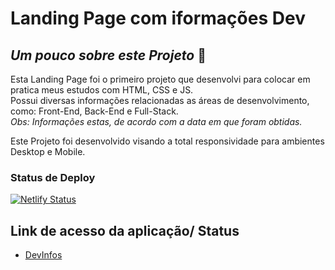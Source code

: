 # Landing Page com iformações Dev

## _Um pouco sobre este Projeto_ 🧠 

Esta Landing Page foi o primeiro projeto que desenvolvi para colocar em pratica meus estudos com HTML, CSS e JS. </br>
Possui diversas informações relacionadas as áreas de desenvolvimento, como: Front-End, Back-End e Full-Stack. </br>
*Obs: Informações estas, de acordo com a data em que foram obtidas.* 
</br>

Este Projeto foi desenvolvido visando a total responsividade para ambientes Desktop e Mobile.

### Status de Deploy
[![Netlify Status](https://api.netlify.com/api/v1/badges/34eb8339-4159-4dc9-8588-a1e261ad6946/deploy-status)](https://app.netlify.com/sites/devinfos/deploys)

## Link de acesso da aplicação/ Status 
- [DevInfos](https://devinfos.netlify.app/)
